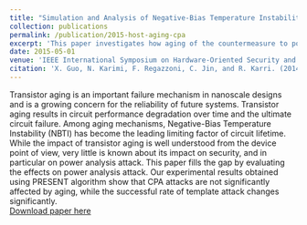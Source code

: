 ```yaml
---
title: "Simulation and Analysis of Negative-Bias Temperature Instability Aging on Power Analysis Attacks"
collection: publications
permalink: /publication/2015-host-aging-cpa
excerpt: 'This paper investigates how aging of the countermeasure to power side channel analysis will affect their effectiveness.'
date: 2015-05-01
venue: 'IEEE International Symposium on Hardware-Oriented Security and Trust (HOST)'
citation: 'X. Guo, N. Karimi, F. Regazzoni, C. Jin, and R. Karri. (2014). &quot;Simulation and Analysis of Negative-Bias Temperature Instability Aging on Power Analysis Attacks&quot; <i>IEEE International Symposium on Hardware-Oriented Security and Trust (HOST)</i>. '
---
```


Transistor aging is an important failure mechanism in nanoscale designs and is a growing concern for the reliability of future systems. Transistor aging results in circuit performance degradation over time and the ultimate circuit failure. Among aging mechanisms, Negative-Bias Temperature Instability (NBTI) has become the leading limiting factor of circuit lifetime. While the impact of transistor aging is well understood from the device point of view, very little is known about its impact on security, and in particular on power analysis attack. This paper fills the gap by evaluating the effects on power analysis attack. Our experimental results obtained using PRESENT algorithm show that CPA attacks are not significantly affected by aging, while the successful rate of template attack changes significantly.  
[Download paper here](https://ieeexplore.ieee.org/document/7140250)
